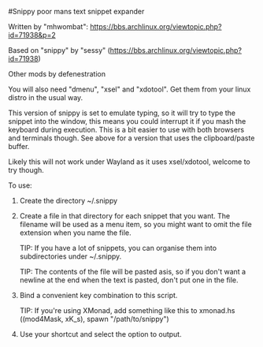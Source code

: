 #Snippy
poor mans text snippet expander

Written by "mhwombat": https://bbs.archlinux.org/viewtopic.php?id=71938&p=2
 
Based on "snippy" by "sessy" 
 (https://bbs.archlinux.org/viewtopic.php?id=71938)

Other mods by defenestration

You will also need "dmenu", "xsel" and "xdotool". Get them from your linux
 distro in the usual way.

This version of snippy is set to emulate typing, so it will try to type the snippet into the window, this means you could interrupt it if you mash the keyboard during execution.  This is a bit easier to use with both browsers and terminals though. See above for a version that uses the clipboard/paste buffer.

Likely this will not work under Wayland as it uses xsel/xdotool, welcome to try though. 

To use:

1. Create the directory ~/.snippy
2. Create a file in that directory for each snippet that you want. The filename will be used as a menu item, so you might want to omit the file extension when you name the file. 

    TIP: If you have a lot of snippets, you can organise them into 
    subdirectories under ~/.snippy.

    TIP: The contents of the file will be pasted asis, so if you 
    don't want a newline at the end when the text is pasted, don't
    put one in the file.
3. Bind a convenient key combination to this script.

    TIP: If you're using XMonad, add something like this to xmonad.hs
      ((mod4Mask, xK_s), spawn "/path/to/snippy")
4. Use your shortcut and select the option to output.



